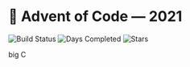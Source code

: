 # 🎄 Advent of Code — 2021
![Build Status](https://github.com/glorantq/advent-of-code-2021/actions/workflows/cmake.yml/badge.svg) ![Days Completed](https://img.shields.io/badge/days%20completed-9-red) ![Stars](https://img.shields.io/badge/stars%20⭐-18-yellow)

big C
